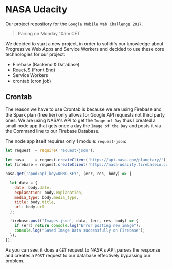 # NASA Udacity

Our project repository for the `Google Mobile Web Challenge 2017`.

> Pairing on Monday 10am CET

We decided to start a new project, in order to solidify our knowledge about Progressive Web Apps and Service Workers and decided to use these core technologies for our project:

- Firebase (Backend & Database)
- ReactJS (Front End)
- Service Workers
- crontab (cron job)

## Crontab

The reason we have to use Crontab is because we are using Firebase and the Spark plan (free tier) only allows for Google API requests not third party ones. We are using NASA's API to get the `Image of Day` thus I created a small node app that gets once a day the `Image of the Day` and posts it via the Command line to our Firebase Database.

The node app itself requires only 1 module: `request-json`:

``` javascript
let request  = require('request-json');

let nasa     = request.createClient('https://api.nasa.gov/planetary/');
let firebase = request.createClient('https://nasa-udacity.firebaseio.com/');

nasa.get('apod?api_key=DEMO_KEY', (err, res, body) => {

  let data = {
    date: body.date,
    explanation: body.explanation,
    media_type: body.media_type,
    title: body.title,
    url: body.url
  };

  firebase.post('Images.json', data, (err, res, body) => {
    if (err) return console.log("Error posting new image");
    console.log("Saved Image Data successfully on Firebase");
  });
});
```

As you can see, it does a `GET` request to NASA's API, parses the response and creates a `POST` request to our database effectively bypassing our problem. 
